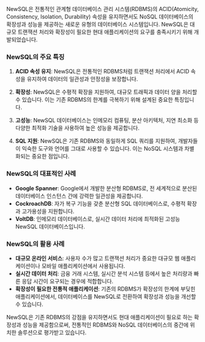 NewSQL은 전통적인 관계형 데이터베이스 관리 시스템(RDBMS)의 ACID(Atomicity, Consistency, Isolation, Durability) 속성을 유지하면서도 NoSQL 데이터베이스의 확장성과 성능을 제공하는 새로운 유형의 데이터베이스 시스템입니다. NewSQL은 대규모 트랜잭션 처리와 확장성이 필요한 현대 애플리케이션의 요구를 충족시키기 위해 개발되었습니다.

### NewSQL의 주요 특징
1. **ACID 속성 유지**: NewSQL은 전통적인 RDBMS처럼 트랜잭션 처리에서 ACID 속성을 유지하여 데이터의 일관성과 안정성을 보장합니다.

2. **확장성**: NewSQL은 수평적 확장을 지원하여, 대규모 트래픽과 데이터 양을 처리할 수 있습니다. 이는 기존 RDBMS의 한계를 극복하기 위해 설계된 중요한 특징입니다.

3. **고성능**: NewSQL 데이터베이스는 인메모리 컴퓨팅, 분산 아키텍처, 지연 최소화 등 다양한 최적화 기술을 사용하여 높은 성능을 제공합니다.

4. **SQL 지원**: NewSQL은 기존 RDBMS와 동일하게 SQL 쿼리를 지원하여, 개발자들이 익숙한 도구와 언어를 그대로 사용할 수 있습니다. 이는 NoSQL 시스템과 차별화되는 중요한 점입니다.

### NewSQL의 대표적인 사례
- **Google Spanner**: Google에서 개발한 분산형 RDBMS로, 전 세계적으로 분산된 데이터베이스 인스턴스 간에 강력한 일관성을 제공합니다.
- **CockroachDB**: 자가 복구 기능을 갖춘 분산형 SQL 데이터베이스로, 수평적 확장과 고가용성을 지원합니다.
- **VoltDB**: 인메모리 데이터베이스로, 실시간 데이터 처리에 최적화된 고성능 NewSQL 데이터베이스입니다.

### NewSQL의 활용 사례
- **대규모 온라인 서비스**: 사용자 수가 많고 트랜잭션 처리가 중요한 대규모 웹 애플리케이션이나 모바일 애플리케이션에서 사용됩니다.
- **실시간 데이터 처리**: 금융 거래 시스템, 실시간 분석 시스템 등에서 높은 처리량과 빠른 응답 시간이 요구되는 경우에 적합합니다.
- **확장성이 필요한 전통적 애플리케이션**: 기존의 RDBMS가 확장성의 한계에 부딪힌 애플리케이션에서, 데이터베이스를 NewSQL로 전환하여 확장성과 성능을 개선할 수 있습니다.

NewSQL은 기존 RDBMS의 강점을 유지하면서도 현대 애플리케이션이 필요로 하는 확장성과 성능을 제공함으로써, 전통적인 RDBMS와 NoSQL 데이터베이스의 중간에 위치한 솔루션으로 평가받고 있습니다.

